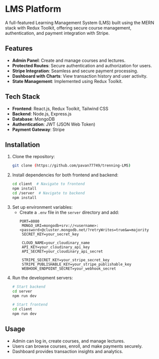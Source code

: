 # LMS Platform

A full-featured Learning Management System (LMS) built using the MERN stack with Redux Toolkit, offering secure course management, authentication, and payment integration with Stripe.

## Features
- **Admin Panel**: Create and manage courses and lectures.
- **Protected Routes**: Secure authentication and authorization for users.
- **Stripe Integration**: Seamless and secure payment processing.
- **Dashboard with Charts**: View transaction history and user activity.
- **State Management**: Implemented using Redux Toolkit.

## Tech Stack
- **Frontend**: React.js, Redux Toolkit, Tailwind CSS
- **Backend**: Node.js, Express.js
- **Database**: MongoDB
- **Authentication**: JWT (JSON Web Token)
- **Payment Gateway**: Stripe

## Installation

1. Clone the repository:
   ```sh
   git clone (https://github.com/pavan77749/trenning-LMS)
   ```
2. Install dependencies for both frontend and backend:
   ```sh
   cd client  # Navigate to frontend
   npm install
   cd /server  # Navigate to backend
   npm install
   ```
3. Set up environment variables:
   - Create a `.env` file in the `server` directory and add:
     ```env
     PORT=8080
      MONGO_URI=mongodb+srv://<username>:<password>@cluster.mongodb.net/?retryWrites=true&w=majority
      SECRET_KEY=your_secret_key

      CLOUD_NAME=your_cloudinary_name
      API_KEY=your_cloudinary_api_key
      API_SECRET=your_cloudinary_api_secret

      STRIPE_SECRET_KEY=your_stripe_secret_key
      STRIPE_PUBLISHABLE_KEY=your_stripe_publishable_key
      WEBHOOK_ENDPOINT_SECRET=your_webhook_secret
     ```
4. Run the development servers:
   ```sh
   # Start backend
   cd server
   npm run dev
   
   # Start frontend
   cd client
   npm run dev
   ```

## Usage
- Admin can log in, create courses, and manage lectures.
- Users can browse courses, enroll, and make payments securely.
- Dashboard provides transaction insights and analytics.

